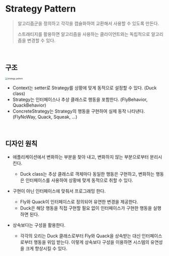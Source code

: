 # Strategy Pattern

> 알고리즘군을 정의하고 각각을 캡슐화하여 교환해서 사용할 수 있도록 만든다. 
>
> 스트래티지를 활용하면 알고리즘을 사용하는 클라이언트와는 독립적으로 알고리즘을 변경할 수 있다.

<br>

## 구조

<img src="D:\java\practice\designPattern\src\behavioral\strategy\strategy-pattern.png" alt="strategy-pattern" style="zoom: 45%;" />

- Context는 setter로 Strategy를 상황에 맞게 동적으로 설정할 수 있다. (Duck class)
- Strategy는 인터페이스나 추상 클래스로 행동을 포함한다. (FlyBehavior, QuackBehavior)
- ConcreteStrategy는 Strategy의 행동을 구현하여 실제 동작 나타낸다. (FlyNoWay, Quack, Squeak, ...)

<br>

## 디자인 원칙

- 애플리케이션에서 변화하는 부분을 찾아 내고, 변화하지 않는 부분으로부터 분리시킨다.
  - Duck class는 추상 클래스로 객체마다 동일한 행동은 구현하고, 변화하는 행동은 인터페이스를 사용하여 상황에 맞게 동적으로 취할 수 있다.
- 구현이 아닌 인터페이스에 맞춰서 프로그래밍 한다.
  - Fly와 Quack이 인터페이스로 정의되어 유연한 변경을 제공한다.
  - Duck은 해당 행동을 직접 구현할 필요 없이 인터페이스가 구현한 행동을 실행하면 된다.

- 상속보다는 구성을 활용한다.
  - 각각의 오리는 Duck 클래스로부터 Fly와 Quack을 상속받는 대신 인터페이스로부터 행동을 위임 받는다. 이렇게 상속보다 구성을 이용하면 시스템의 유연성을 크게 향상시킬 수 있다.

